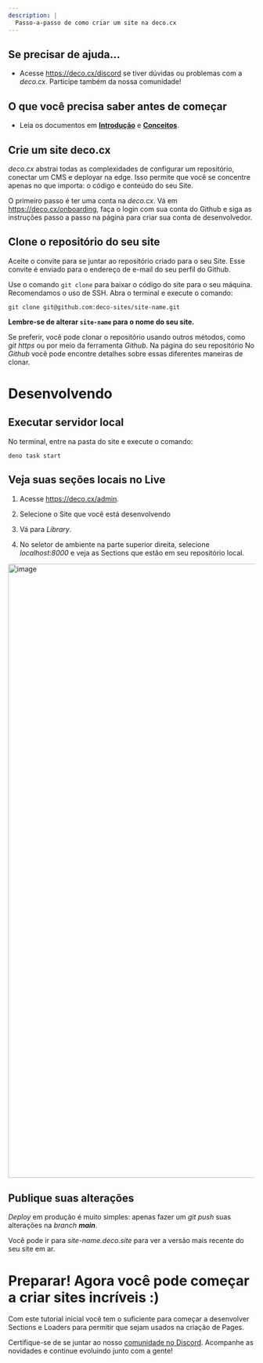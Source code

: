 ```yaml
---
description: |
  Passo-a-passo de como criar um site na deco.cx
---
```


## Se precisar de ajuda...

- Acesse <https://deco.cx/discord> se tiver dúvidas ou problemas com a
  _deco.cx_. Participe também da nossa comunidade!

## O que você precisa saber antes de começar

- Leia os documentos em [**Introdução**](/docs/pt/overview) e
  [**Conceitos**](/docs/pt/concepts/section).

## Crie um site deco.cx

_deco.cx_ abstrai todas as complexidades de configurar um repositório, conectar
um CMS e deployar na edge. Isso permite que você se concentre apenas no que
importa: o código e conteúdo do seu Site.

O primeiro passo é ter uma conta na _deco.cx_. Vá em
<https://deco.cx/onboarding>, faça o login com sua conta do Github e siga as
instruções passo a passo na página para criar sua conta de desenvolvedor.

## Clone o repositório do seu site

Aceite o convite para se juntar ao repositório criado para o seu Site. Esse
convite é enviado para o endereço de e-mail do seu perfil do Github.

Use o comando `git clone` para baixar o código do site para o seu máquina.
Recomendamos o uso de SSH. Abra o terminal e execute o comando:

```
git clone git@github.com:deco-sites/site-name.git
```

**Lembre-se de alterar `site-name` para o nome do seu site.**

Se preferir, você pode clonar o repositório usando outros métodos, como _git
https_ ou por meio da ferramenta _Github_. Na página do seu repositório No
_Github_ você pode encontre detalhes sobre essas diferentes maneiras de clonar.

# Desenvolvendo

## Executar servidor local

No terminal, entre na pasta do site e execute o comando:

```
deno task start
```

## Veja suas seções locais no Live

1. Acesse <https://deco.cx/admin>.

2. Selecione o Site que você está desenvolvendo

3. Vá para _Library_.

4. No seletor de ambiente na parte superior direita, selecione _localhost:8000_
   e veja as Sections que estão em seu repositório local.

<img width="1252" alt="image" src="https://user-images.githubusercontent.com/18706156/224518020-0008c8d5-d9cc-4191-a4c3-81c2cf5d1f2d.png">

## Publique suas alterações

_Deploy_ em produção é muito simples: apenas fazer um _git push_ suas alterações
na _branch_ _**main**_.

Você pode ir para _site-name.deco.site_ para ver a versão mais recente do seu
site em ar.

# Preparar! Agora você pode começar a criar sites incríveis :)

Com este tutorial inicial você tem o suficiente para começar a desenvolver
Sections e Loaders para permitir que sejam usados na criação de Pages.

Certifique-se de se juntar ao nosso
[comunidade no Discord](https://deco.cx/discord). Acompanhe as novidades e
continue evoluindo junto com a gente!
